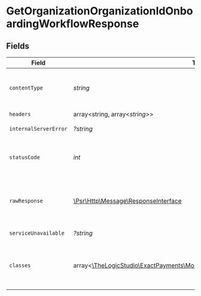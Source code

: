 # GetOrganizationOrganizationIdOnboardingWorkflowResponse


## Fields

| Field                                                                                                                                  | Type                                                                                                                                   | Required                                                                                                                               | Description                                                                                                                            |
| -------------------------------------------------------------------------------------------------------------------------------------- | -------------------------------------------------------------------------------------------------------------------------------------- | -------------------------------------------------------------------------------------------------------------------------------------- | -------------------------------------------------------------------------------------------------------------------------------------- |
| `contentType`                                                                                                                          | *string*                                                                                                                               | :heavy_check_mark:                                                                                                                     | HTTP response content type for this operation                                                                                          |
| `headers`                                                                                                                              | array<string, array<*string*>>                                                                                                         | :heavy_check_mark:                                                                                                                     | N/A                                                                                                                                    |
| `internalServerError`                                                                                                                  | *?string*                                                                                                                              | :heavy_minus_sign:                                                                                                                     | **Internal Server Error**<br/>                                                                                                         |
| `statusCode`                                                                                                                           | *int*                                                                                                                                  | :heavy_check_mark:                                                                                                                     | HTTP response status code for this operation                                                                                           |
| `rawResponse`                                                                                                                          | [\Psr\Http\Message\ResponseInterface](https://www.php-fig.org/psr/psr-7/#33-psrhttpmessageresponseinterface)                           | :heavy_check_mark:                                                                                                                     | Raw HTTP response; suitable for custom response parsing                                                                                |
| `serviceUnavailable`                                                                                                                   | *?string*                                                                                                                              | :heavy_minus_sign:                                                                                                                     | **Service Unavailable**<br/>                                                                                                           |
| `classes`                                                                                                                              | array<[\TheLogicStudio\ExactPayments\Models\Shared\UnderwritingWorkflowResponse](../../Models/Shared/UnderwritingWorkflowResponse.md)> | :heavy_minus_sign:                                                                                                                     | List of the active underwriting workflows of the PayFac.                                                                               |